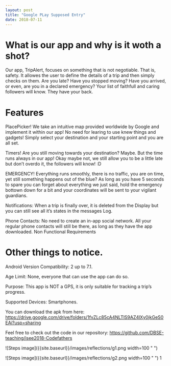 ```yaml
---
layout: post
title: "Google PLay Supposed Entry"
date: 2018-07-11
---
```



#  What is our app and why is it woth a shot?

Our app, TripAlert, focuses on something that is not negotiable. That is, safety. It allowes the user to define the details of a trip and then simply checks on them.
Are you late? Have you stopped moving? Have you arrived, or even, are you in a declared emergency? Your list of faithfull and caring followers will know. They have your back. 



# Features

PlacePicker! We take an intuitive map provided worldwide by Google and implement it within our app! No need for learing to use knew things and gadgets! Simply select your destination and your starting point and you are all set.

Timers! Are you still moving towards your destination? Maybe. But the time runs always in our app! Okay maybe not, we still allow you to be a little late but don’t overdo it, the followers will know! :D 

EMERGENCY! Everything runs smoothly, there is no traffic, you are on time, yet still something happens out of the blue? As long as you have 5 seconds to spare you can forget about everything we just said, hold the emergency bottown down for a bit and your coordinates will be sent to your vigilant guardians. 

Notifications: When a trip is finally over, it is deleted from the Display but you can still see all it’s states in the messages Log. 

Phone Contacts: No need to create an in-app social network. All your regular phone contacts will still be there, as long as they have the app downloaded.
Non Functional Requirements

# Other things to notice.

Android Version Compatibility: 2 up to 7.1.

Age Limit: None, everyone that can use the app can do so.

Purpose: This app is NOT a GPS, it is only suitable for tracking a trip’s progress. 

Supported Devices: Smartphones.

You can download the apk from here:
https://drive.google.com/drive/folders/1fvZLc85cA4NLTlS9AZ4lXy0jkGeS0EAi?usp=sharing

Feel free to check out the code in our repository:
https://github.com/DBSE-teaching/isee2018-Codefathers


![Steps image]({{site.baseurl}}/images/reflections/g1.png width=100 " ")

![Steps image]({{site.baseurl}}/images/reflections/g2.png width=100 " ")
1